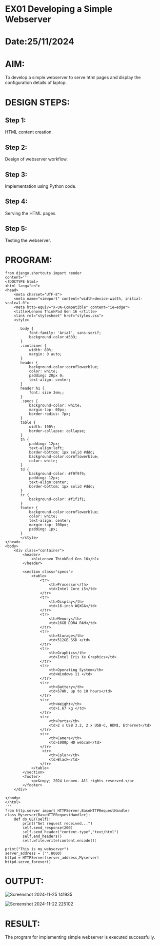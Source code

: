 # EX01 Developing a Simple Webserver

# Date:25/11/2024
# AIM:
To develop a simple webserver to serve html pages and display the configuration details of laptop.

# DESIGN STEPS:
## Step 1:
HTML content creation.

## Step 2:
Design of webserver workflow.

## Step 3:
Implementation using Python code.

## Step 4:
Serving the HTML pages.

## Step 5:
Testing the webserver.

# PROGRAM:
~~~
from django.shortcuts import render
content='''
<!DOCTYPE html>
<html lang="en">
<head>
    <meta charset="UTF-8">
    <meta name="viewport" content="width=device-width, initial-scale=1.0">
    <meta http-equiv="X-UA-Compatible" content="ie=edge">
    <title>Lenovo ThinkPad Gen 16 </title>
    <link rel="stylesheet" href="styles.css">
    <style>
        
       body {
           font-family: 'Arial', sans-serif;
           background-color:#333;
       }
       .container {
           width: 80%;
           margin: 0 auto;
       }
       header {
           background-color:cornflowerblue;
           color: white;
           padding: 20px 0;
           text-align: center;
       }
       header h1 {
           font: size 3em;;
       }
       .specs {
           background-color: white;
           margin-top: 60px;
           border-radius: 7px;
       }
       table {
           width: 100%;
           border-collapse: collapse;
       }
       th {
           padding: 12px;
           text-align:left;
           border-bottom: 1px solid #ddd;
           background-color:cornflowerblue;
           color: white;
       }
       td {
           background-color: #f9f9f9;
           padding: 12px;
           text-align:center;
           border-bottom: 1px solid #ddd;
       }
       tr {
           background-color: #f1f1f1;
       }
       footer {
           background-color:cornflowerblue; 
           color: white;
           text-align: center;
           margin-top: 100px;
           padding: 1px;
       }
       </style>
</head>
<body>
    <div class="container">
        <header>
            <h1>Lenovo ThinkPad Gen 16</h1>
        </header>
        
        <section class="specs">
            <table>
                <tr>
                    <th>Processor</th>
                    <td>Intel Core i5</td>
                </tr>
                <tr>
                    <th>Display</th>
                    <td>16-inch WQXGA</td>
                </tr>
                <tr>
                    <th>Memory</th>
                    <td>16GB DDR4 RAM</td>
                </tr>
                <tr>
                    <th>Storage</th>
                    <td>512GB SSD </td>
                </tr>
                <tr>
                    <th>Graphics</th>
                    <td>Intel Iris Xe Graphics</td>
                </tr>
                <tr>
                    <th>Operating System</th>
                    <td>Windows 11 </td>
                </tr>
                <tr>
                    <th>Battery</th>
                    <td>57Wh, up to 10 hours</td>
                </tr>
                <tr>
                    <th>Weight</th>
                    <td>1.67 kg </td>
                </tr>
                <tr>
                    <th>Ports</th>
                    <td>2 x USB 3.2, 2 x USB-C, HDMI, Ethernet</td>
                </tr>
                <tr>
                    <th>Camera</th>
                    <td>1080p HD webcam</td>
                </tr>
                 <tr>
                    <th>Color</th>
                    <td>Black</td>
                </tr>
            </table>
        </section>
        <footer>
            <p>&copy; 2024 Lenovo. All rights reserved.</p>
        </footer>
    </div>
  
</body>
</html>
'''
from http.server import HTTPServer,BaseHTTPRequestHandler
class Myserver(BaseHTTPRequestHandler):
    def do_GET(self):
        print("Get request received...")
        self.send_response(200)
        self.send_header("content-type","text/html")
        self.end_headers()
        self.wfile.write(content.encode())

print("This is my webserver")
server_address = ('',8000)
httpd = HTTPServer(server_address,Myserver)
httpd.serve_forever()
~~~

# OUTPUT:
![Screenshot 2024-11-25 141935](https://github.com/user-attachments/assets/351447b7-8a0d-44c6-bcd0-00cf490a56a4)


![Screenshot 2024-11-22 225102](https://github.com/user-attachments/assets/5d4a8987-042b-43b7-9283-35900690c372)


# RESULT:
The program for implementing simple webserver is executed successfully.
